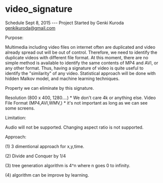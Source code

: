 # video_signature

Schedule
  Sept 8, 2015 --- Project Started by Genki Kuroda <genkikuroda@gmail.com>

Purpose:

Multimedia including video files on internet often are duplicated and video already spread out will be out of control.
Therefore, we need to identify the duplicate videos with different file format. 
At this moment, there are no simple method is available to identify the same contents of MP4 and AVI, or any other format. 
Thus, having a signature of video is quite useful to identify the "similarity" of any video.  Statistical approach will be done with hidden Malkov model, and machine learning techniques.

Property we can eliminate by this signature.

  Resolution (800 x 400, 1280....) * We don't care 4k or anything else.
  Video File Format (MP4,AVI,WMV,) * it's not important as long as we can see some screens.

Limitation:

  Audio will not be supported.
  Changing aspect ratio is not supported.
  
Approach:

(1) 3 dimentional approach for x,y,time.

(2) Divide and Conquer by 1/4

(3) tree generation algorithm is 4^n where n goes 0 to infinity.

(4) algorithm can be improve by learning.
